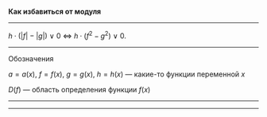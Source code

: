 **Как избавиться от модуля**

--- ---

$h \cdot ( |f| - |g| ) \ \vee \ 0$     $\Longleftrightarrow$     $h \cdot ( f^2 - g^2 ) \ \vee \ 0$.

--- ---
Обозначения

$a = a(x)$, $f = f(x)$, $g = g(x)$, $h = h(x)$ — какие-то функции переменной $x$

$D(f)$ — область определения функции $f(x)$

--- ---
--- ---

